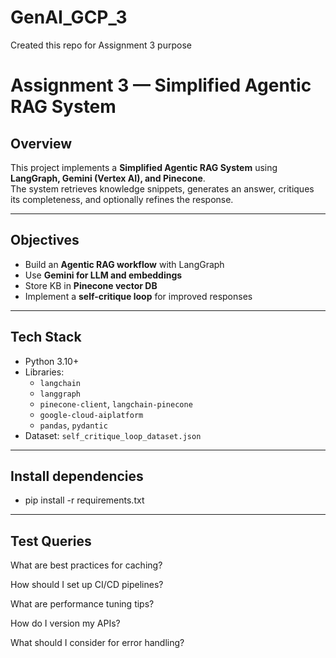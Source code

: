 # GenAI_GCP_3
Created this repo for Assignment 3 purpose

# Assignment 3 — Simplified Agentic RAG System  

## Overview  
This project implements a **Simplified Agentic RAG System** using **LangGraph, Gemini (Vertex AI), and Pinecone**.  
The system retrieves knowledge snippets, generates an answer, critiques its completeness, and optionally refines the response.  

---

## Objectives  
- Build an **Agentic RAG workflow** with LangGraph  
- Use **Gemini for LLM and embeddings**  
- Store KB in **Pinecone vector DB**  
- Implement a **self-critique loop** for improved responses  

---

## Tech Stack  
- Python 3.10+  
- Libraries:  
  - `langchain`  
  - `langgraph`  
  - `pinecone-client`, `langchain-pinecone`  
  - `google-cloud-aiplatform`  
  - `pandas`, `pydantic`  
- Dataset: `self_critique_loop_dataset.json`  

---

## Install dependencies  
- pip install -r requirements.txt

---

## Test Queries

What are best practices for caching?

How should I set up CI/CD pipelines?

What are performance tuning tips?

How do I version my APIs?

What should I consider for error handling?

